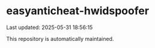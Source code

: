 # easyanticheat-hwidspoofer

Last updated: 2025-05-31 18:56:15

This repository is automatically maintained.
